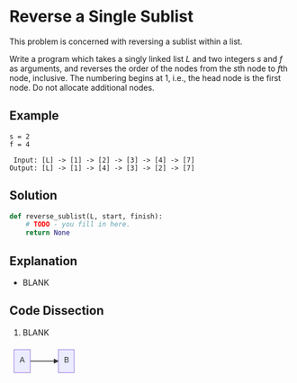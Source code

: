 # Reverse a Single Sublist
This problem is concerned with reversing a sublist within a list.  
  
Write a program which takes a singly linked list _L_ and two integers _s_ and _f_ as arguments, and reverses the order of the nodes from the *s*th node to *f*th node, inclusive. The numbering begins at 1, i.e., the head node is the first node. Do not allocate additional nodes.
  
## Example
```
s = 2
f = 4

 Input: [L] -> [1] -> [2] -> [3] -> [4] -> [7]
Output: [L] -> [1] -> [4] -> [3] -> [2] -> [7]
```
  
## Solution
```python
def reverse_sublist(L, start, finish):
    # TODO - you fill in here.
    return None
```
  
## Explanation
* BLANK
  
## Code Dissection
1. BLANK

<svg id="mermaid-1570236220380" width="100%" xmlns="http://www.w3.org/2000/svg" style="max-width: 123px;" viewBox="0 0 123 57"><style>#mermaid-1570236220380 .label{font-family: 'trebuchet ms', verdana, arial; color: #333;}#mermaid-1570236220380 .label text{fill: #333;}#mermaid-1570236220380 .node rect,#mermaid-1570236220380 .node circle,#mermaid-1570236220380 .node ellipse,#mermaid-1570236220380 .node polygon{fill: #ECECFF; stroke: #9370DB; stroke-width: 1px;}#mermaid-1570236220380 .node.clickable{cursor: pointer;}#mermaid-1570236220380 .arrowheadPath{fill: #333333;}#mermaid-1570236220380 .edgePath .path{stroke: #333333; stroke-width: 1.5px;}#mermaid-1570236220380 .edgeLabel{background-color: #e8e8e8;}#mermaid-1570236220380 .cluster rect{fill: #ffffde; stroke: #aaaa33; stroke-width: 1px;}#mermaid-1570236220380 .cluster text{fill: #333;}#mermaid-1570236220380 div.mermaidTooltip{position: absolute; text-align: center; max-width: 200px; padding: 2px; font-family: 'trebuchet ms', verdana, arial; font-size: 12px; background: #ffffde; border: 1px solid #aaaa33; border-radius: 2px; pointer-events: none; z-index: 100;}#mermaid-1570236220380 .actor{stroke: #CCCCFF; fill: #ECECFF;}#mermaid-1570236220380 text.actor{fill: black; stroke: none;}#mermaid-1570236220380 .actor-line{stroke: grey;}#mermaid-1570236220380 .messageLine0{stroke-width: 1.5; stroke-dasharray: '2 2'; stroke: #333;}#mermaid-1570236220380 .messageLine1{stroke-width: 1.5; stroke-dasharray: '2 2'; stroke: #333;}#mermaid-1570236220380 #arrowhead{fill: #333;}#mermaid-1570236220380 .sequenceNumber{fill: white;}#mermaid-1570236220380 #sequencenumber{fill: #333;}#mermaid-1570236220380 #crosshead path{fill: #333 !important; stroke: #333 !important;}#mermaid-1570236220380 .messageText{fill: #333; stroke: none;}#mermaid-1570236220380 .labelBox{stroke: #CCCCFF; fill: #ECECFF;}#mermaid-1570236220380 .labelText{fill: black; stroke: none;}#mermaid-1570236220380 .loopText{fill: black; stroke: none;}#mermaid-1570236220380 .loopLine{stroke-width: 2; stroke-dasharray: '2 2'; stroke: #CCCCFF;}#mermaid-1570236220380 .note{stroke: #aaaa33; fill: #fff5ad;}#mermaid-1570236220380 .noteText{fill: black; stroke: none; font-family: 'trebuchet ms', verdana, arial; font-size: 14px;}#mermaid-1570236220380 .activation0{fill: #f4f4f4; stroke: #666;}#mermaid-1570236220380 .activation1{fill: #f4f4f4; stroke: #666;}#mermaid-1570236220380 .activation2{fill: #f4f4f4; stroke: #666;}#mermaid-1570236220380 .section{stroke: none; opacity: 0.2;}#mermaid-1570236220380 .section0{fill: rgba(102, 102, 255, 0.49);}#mermaid-1570236220380 .section2{fill: #fff400;}#mermaid-1570236220380 .section1,#mermaid-1570236220380 .section3{fill: white; opacity: 0.2;}#mermaid-1570236220380 .sectionTitle0{fill: #333;}#mermaid-1570236220380 .sectionTitle1{fill: #333;}#mermaid-1570236220380 .sectionTitle2{fill: #333;}#mermaid-1570236220380 .sectionTitle3{fill: #333;}#mermaid-1570236220380 .sectionTitle{text-anchor: start; font-size: 11px; text-height: 14px;}#mermaid-1570236220380 .grid .tick{stroke: lightgrey; opacity: 0.3; shape-rendering: crispEdges;}#mermaid-1570236220380 .grid path{stroke-width: 0;}#mermaid-1570236220380 .today{fill: none; stroke: red; stroke-width: 2px;}#mermaid-1570236220380 .task{stroke-width: 2;}#mermaid-1570236220380 .taskText{text-anchor: middle; font-size: 11px;}#mermaid-1570236220380 .taskTextOutsideRight{fill: black; text-anchor: start; font-size: 11px;}#mermaid-1570236220380 .taskTextOutsideLeft{fill: black; text-anchor: end; font-size: 11px;}#mermaid-1570236220380 .task.clickable{cursor: pointer;}#mermaid-1570236220380 .taskText.clickable{cursor: pointer; fill: #003163 !important; font-weight: bold;}#mermaid-1570236220380 .taskTextOutsideLeft.clickable{cursor: pointer; fill: #003163 !important; font-weight: bold;}#mermaid-1570236220380 .taskTextOutsideRight.clickable{cursor: pointer; fill: #003163 !important; font-weight: bold;}#mermaid-1570236220380 .taskText0,#mermaid-1570236220380 .taskText1,#mermaid-1570236220380 .taskText2,#mermaid-1570236220380 .taskText3{fill: white;}#mermaid-1570236220380 .task0,#mermaid-1570236220380 .task1,#mermaid-1570236220380 .task2,#mermaid-1570236220380 .task3{fill: #8a90dd; stroke: #534fbc;}#mermaid-1570236220380 .taskTextOutside0,#mermaid-1570236220380 .taskTextOutside2{fill: black;}#mermaid-1570236220380 .taskTextOutside1,#mermaid-1570236220380 .taskTextOutside3{fill: black;}#mermaid-1570236220380 .active0,#mermaid-1570236220380 .active1,#mermaid-1570236220380 .active2,#mermaid-1570236220380 .active3{fill: #bfc7ff; stroke: #534fbc;}#mermaid-1570236220380 .activeText0,#mermaid-1570236220380 .activeText1,#mermaid-1570236220380 .activeText2,#mermaid-1570236220380 .activeText3{fill: black !important;}#mermaid-1570236220380 .done0,#mermaid-1570236220380 .done1,#mermaid-1570236220380 .done2,#mermaid-1570236220380 .done3{stroke: grey; fill: lightgrey; stroke-width: 2;}#mermaid-1570236220380 .doneText0,#mermaid-1570236220380 .doneText1,#mermaid-1570236220380 .doneText2,#mermaid-1570236220380 .doneText3{fill: black !important;}#mermaid-1570236220380 .crit0,#mermaid-1570236220380 .crit1,#mermaid-1570236220380 .crit2,#mermaid-1570236220380 .crit3{stroke: #ff8888; fill: red; stroke-width: 2;}#mermaid-1570236220380 .activeCrit0,#mermaid-1570236220380 .activeCrit1,#mermaid-1570236220380 .activeCrit2,#mermaid-1570236220380 .activeCrit3{stroke: #ff8888; fill: #bfc7ff; stroke-width: 2;}#mermaid-1570236220380 .doneCrit0,#mermaid-1570236220380 .doneCrit1,#mermaid-1570236220380 .doneCrit2,#mermaid-1570236220380 .doneCrit3{stroke: #ff8888; fill: lightgrey; stroke-width: 2; cursor: pointer; shape-rendering: crispEdges;}#mermaid-1570236220380 .milestone{transform: rotate(45deg) scale(0.8, 0.8);}#mermaid-1570236220380 .milestoneText{font-style: italic;}#mermaid-1570236220380 .doneCritText0,#mermaid-1570236220380 .doneCritText1,#mermaid-1570236220380 .doneCritText2,#mermaid-1570236220380 .doneCritText3{fill: black !important;}#mermaid-1570236220380 .activeCritText0,#mermaid-1570236220380 .activeCritText1,#mermaid-1570236220380 .activeCritText2,#mermaid-1570236220380 .activeCritText3{fill: black !important;}#mermaid-1570236220380 .titleText{text-anchor: middle; font-size: 18px; fill: black;}#mermaid-1570236220380 g.classGroup text{fill: #9370DB; stroke: none; font-family: 'trebuchet ms', verdana, arial; font-size: 10px;}#mermaid-1570236220380 g.classGroup rect{fill: #ECECFF; stroke: #9370DB;}#mermaid-1570236220380 g.classGroup line{stroke: #9370DB; stroke-width: 1;}#mermaid-1570236220380 .classLabel .box{stroke: none; stroke-width: 0; fill: #ECECFF; opacity: 0.5;}#mermaid-1570236220380 .classLabel .label{fill: #9370DB; font-size: 10px;}#mermaid-1570236220380 .relation{stroke: #9370DB; stroke-width: 1; fill: none;}#mermaid-1570236220380 #compositionStart{fill: #9370DB; stroke: #9370DB; stroke-width: 1;}#mermaid-1570236220380 #compositionEnd{fill: #9370DB; stroke: #9370DB; stroke-width: 1;}#mermaid-1570236220380 #aggregationStart{fill: #ECECFF; stroke: #9370DB; stroke-width: 1;}#mermaid-1570236220380 #aggregationEnd{fill: #ECECFF; stroke: #9370DB; stroke-width: 1;}#mermaid-1570236220380 #dependencyStart{fill: #9370DB; stroke: #9370DB; stroke-width: 1;}#mermaid-1570236220380 #dependencyEnd{fill: #9370DB; stroke: #9370DB; stroke-width: 1;}#mermaid-1570236220380 #extensionStart{fill: #9370DB; stroke: #9370DB; stroke-width: 1;}#mermaid-1570236220380 #extensionEnd{fill: #9370DB; stroke: #9370DB; stroke-width: 1;}#mermaid-1570236220380 .commit-id,#mermaid-1570236220380 .commit-msg,#mermaid-1570236220380 .branch-label{fill: lightgrey; color: lightgrey;}#mermaid-1570236220380 .pieTitleText{text-anchor: middle; font-size: 25px; fill: black;}#mermaid-1570236220380 .label foreignObject{font-size: 14px;}</style><style>#mermaid-1570236220380{color: rgba(0, 0, 0, 0.65); font: ;}</style><g transform="translate(-12, -12)"><g class="output"><g class="clusters"></g><g class="edgePaths"><g class="edgePath" style="opacity: 1;"><path class="path" d="M49,40.5L74,40.5L99,40.5" marker-end="url(#arrowhead216)" style="fill:none"></path><defs><marker id="arrowhead216" viewBox="0 0 10 10" refX="9" refY="5" markerUnits="strokeWidth" markerWidth="8" markerHeight="6" orient="auto"><path d="M 0 0 L 10 5 L 0 10 z" class="arrowheadPath" style="stroke-width: 1px; stroke-dasharray: 1px, 0px;"></path></marker></defs></g></g><g class="edgeLabels"><g class="edgeLabel" style="opacity: 1;" transform=""><g transform="translate(0,0)" class="label"><foreignObject width="0" height="0"><div xmlns="http://www.w3.org/1999/xhtml" style="display: inline-block; white-space: nowrap;"><span class="edgeLabel"></span></div></foreignObject></g></g></g><g class="nodes"><g class="node" style="opacity: 1;" id="A" transform="translate(34.5,40.5)"><rect rx="0" ry="0" x="-14.5" y="-20.5" width="29" height="41"></rect><g class="label" transform="translate(0,0)"><g transform="translate(-4.5,-10.5)"><foreignObject width="9" height="21"><div xmlns="http://www.w3.org/1999/xhtml" style="display: inline-block; white-space: nowrap;">A</div></foreignObject></g></g></g><g class="node" style="opacity: 1;" id="B" transform="translate(113,40.5)"><rect rx="0" ry="0" x="-14" y="-20.5" width="28" height="41"></rect><g class="label" transform="translate(0,0)"><g transform="translate(-4,-10.5)"><foreignObject width="8" height="21"><div xmlns="http://www.w3.org/1999/xhtml" style="display: inline-block; white-space: nowrap;">B</div></foreignObject></g></g></g></g></g></g></svg>